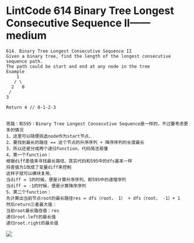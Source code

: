 # LintCode 614 Binary Tree Longest Consecutive Sequence II——medium

```
614. Binary Tree Longest Consecutive Sequence II
Given a binary tree, find the length of the longest consecutive sequence path.
The path could be start and end at any node in the tree
Example
    1
   / \
  2   0
 /
3

Return 4 // 0-1-2-3


思路：和595：Binary Tree Longest Consecutive Sequence是一样的，不过要考虑更多的情况
1、这里可以随便挑选node作为start节点、
2、要找到最长的路径 == 这个节点的升序序列 + 降序序列的长度最长
3、所以还是分成两个递归function、代码简洁易懂
4、第一个function：
根据diff差值来寻找最长路径、其实代码和595中的dfs基本一样
将差值为1改成了变量diff来控制
这样子就可以模块复用、
当diff = 1的时候，便是计算升序序列、即595中的递增序列
当diff = -1的时候，便是计算降序序列
5、第二个function：
先计算出当前节点root的最长路径res = dfs（root， 1） + dfs（root， -1）+ 1
然后return三者最大值：
当前root最长路径值：res
递归root.left的最长值
递归root.right的最长值
```
![](https://github.com/only-you/interview/blob/master/picture/614.png)

